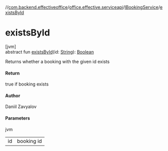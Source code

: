 //[com.backend.effectiveoffice](IdeaProjects/labs-office-elevator/effectiveOfficeBackend/documentation/gfm/index.md)/[office.effective.serviceapi](IdeaProjects/labs-office-elevator/effectiveOfficeBackend/documentation/gfm/com.backend.effectiveoffice/office.effective.serviceapi/index.md)/[IBookingService](IdeaProjects/labs-office-elevator/effectiveOfficeBackend/documentation/gfm/com.backend.effectiveoffice/office.effective.serviceapi/-i-booking-service/index.md)/[existsById](IdeaProjects/labs-office-elevator/effectiveOfficeBackend/documentation/gfm/com.backend.effectiveoffice/office.effective.serviceapi/-i-booking-service/exists-by-id.md)

# existsById

[jvm]\
abstract fun [existsById](IdeaProjects/labs-office-elevator/effectiveOfficeBackend/documentation/gfm/com.backend.effectiveoffice/office.effective.serviceapi/-i-booking-service/exists-by-id.md)(id: [String](https://kotlinlang.org/api/latest/jvm/stdlib/kotlin/-string/index.html)): [Boolean](https://kotlinlang.org/api/latest/jvm/stdlib/kotlin/-boolean/index.html)

Returns whether a booking with the given id exists

#### Return

true if booking exists

#### Author

Daniil Zavyalov

#### Parameters

jvm

| | |
|---|---|
| id | booking id |

